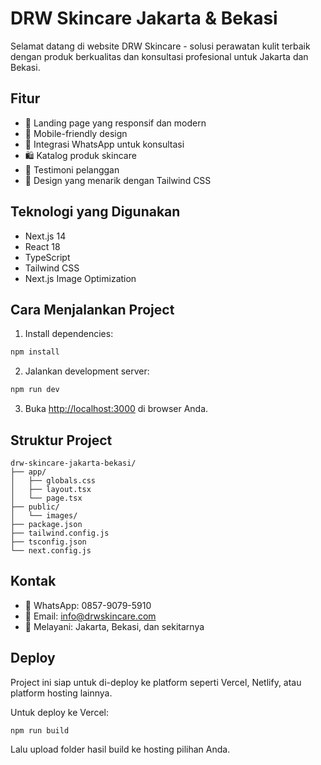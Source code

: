 # DRW Skincare Jakarta & Bekasi

Selamat datang di website DRW Skincare - solusi perawatan kulit terbaik dengan produk berkualitas dan konsultasi profesional untuk Jakarta dan Bekasi.

## Fitur

- 🌟 Landing page yang responsif dan modern
- 📱 Mobile-friendly design
- 💬 Integrasi WhatsApp untuk konsultasi
- 🛍️ Katalog produk skincare
- 💝 Testimoni pelanggan
- 🎨 Design yang menarik dengan Tailwind CSS

## Teknologi yang Digunakan

- Next.js 14
- React 18
- TypeScript
- Tailwind CSS
- Next.js Image Optimization

## Cara Menjalankan Project

1. Install dependencies:
```bash
npm install
```

2. Jalankan development server:
```bash
npm run dev
```

3. Buka [http://localhost:3000](http://localhost:3000) di browser Anda.

## Struktur Project

```
drw-skincare-jakarta-bekasi/
├── app/
│   ├── globals.css
│   ├── layout.tsx
│   └── page.tsx
├── public/
│   └── images/
├── package.json
├── tailwind.config.js
├── tsconfig.json
└── next.config.js
```

## Kontak

- 📱 WhatsApp: 0857-9079-5910
- 📧 Email: info@drwskincare.com
- 📍 Melayani: Jakarta, Bekasi, dan sekitarnya

## Deploy

Project ini siap untuk di-deploy ke platform seperti Vercel, Netlify, atau platform hosting lainnya.

Untuk deploy ke Vercel:
```bash
npm run build
```

Lalu upload folder hasil build ke hosting pilihan Anda.